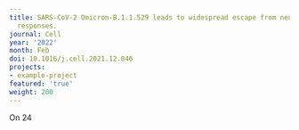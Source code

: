 ```yaml
---
title: SARS-CoV-2 Omicron-B.1.1.529 leads to widespread escape from neutralizing antibody
  responses.
journal: Cell
year: '2022'
month: Feb
doi: 10.1016/j.cell.2021.12.046
projects:
- example-project
featured: 'true'
weight: 200
---
```


On 24